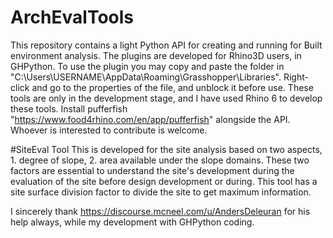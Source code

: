 # ArchEvalTools
This repository contains a light Python API for creating and running for Built environment analysis. The plugins are developed for Rhino3D users, in GHPython. To use the plugin you may copy and paste the folder in "C:\Users\USERNAME\AppData\Roaming\Grasshopper\Libraries".
Right-click and go to the properties of the file, and unblock it before use.
These tools are only in the development stage, and I have used Rhino 6 to develop these tools.
Install pufferfish "https://www.food4rhino.com/en/app/pufferfish" alongside the API.
Whoever is interested to contribute is welcome.

#SiteEval Tool
This is developed for the site analysis based on two aspects, 1. degree of slope, 2. area available under the slope domains. These two factors are essential to understand the site's development during the evaluation of the site before design development or during. This tool has a site surface division factor to divide the site to get maximum information.

I sincerely thank https://discourse.mcneel.com/u/AndersDeleuran for his help always, while my development with GHPython coding.
